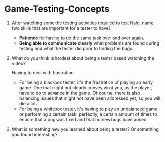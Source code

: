 # Game-Testing-Concepts

1. After watching some the testing activities required to test Halo, name two skills that are important for a tester to have?
    * __Patience__ for having to do the same task over and over again.
    * __Being able to communicate clearly__  what problems are found during testing and what the tester did prior to finding the bugs.

1. What do you think is hardest about being a tester based watching the video?
   
   Having to deal with frustration.
   * For being a blackbox tester, it's the frustration of playing an early game. One that might not clearly convey what you, as the player, have to do to advance in the game. Of course, there is also balancing issues that might not have been addressed yet, so you will die a lot.
   * For being a whitebox tester, it's having to play an unbalanced game or performing a certain task, perfectly, a certain amount of times to enusre that a bug was fixed and that no new bugs have arised.

1. What is something new you learned about being a tester? Or something you found interesting?

